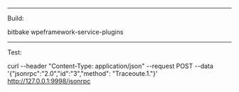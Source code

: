 -----------------
Build:

bitbake wpeframework-service-plugins

-----------------
Test:

curl --header "Content-Type: application/json" --request POST --data '{"jsonrpc":"2.0","id":"3","method": "Traceoute.1."}' http://127.0.0.1:9998/jsonrpc
